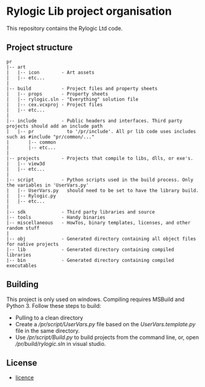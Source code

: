 # Rylogic Lib project organisation

This repository contains the Rylogic Ltd code.

## Project structure

	pr
	|-- art
	|   |-- icon        - Art assets
	|   |-- etc...
	|
	|-- build           - Project files and property sheets
	|   |-- props       - Property sheets
	|   |-- rylogic.sln - "Everything" solution file
	|   |-- cex.vcxproj - Project files
	|   |-- etc...
	|
	|-- include         - Public headers and interfaces. Third party projects should add an include path
	|   |-- pr            to '/pr/include'. All pr lib code uses includes such as #include "pr/common/..."
	|       |-- common
	|       |-- etc...
	|
	|-- projects        - Projects that compile to libs, dlls, or exe's.
	|   |-- view3d
	|   |-- etc...
	|
	|-- script          - Python scripts used in the build process. Only the variables in 'UserVars.py'
	|   |-- UserVars.py   should need to be set to have the library build.
	|   |-- Rylogic.py
	|   |-- etc...
	|
	|-- sdk             - Third party libraries and source
	|-- tools           - Handy binaries
	|-- miscellaneous   - HowTos, binary templates, licenses, and other random stuff
	|
	|-- obj             - Generated directory containing all object files for native projects
	|-- lib             - Generated directory containing compiled libraries
	|-- bin             - Generated directory containing compiled executables

## Building

This project is only used on windows. Compiling requires MSBuild and Python 3.
Follow these steps to build:

- Pulling to a clean directory
- Create a _/pr/script/UserVars.py_ file based on the _UserVars.template.py_ file in the same directory.
- Use _/pr/script/Build.py_ to build projects from the command line, or, open _/pr/build/rylogic.sln_ in visual studio.

## License

- [licence](miscellaneous/licenses/license.txt)
